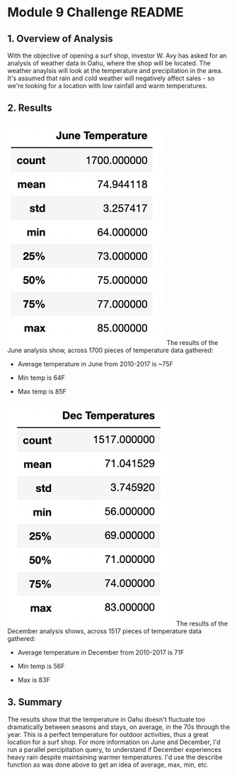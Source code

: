 # Module 9 Challenge README

## 1. Overview of Analysis
With the objective of opening a surf shop, investor W. Avy has asked for an analysis of weather data in Oahu, where the shop will be located. The weather anaylsis will look at the temperature and precipitation in the area. It's assumed that rain and cold weather will negatively affect sales - so we're looking for a location with low rainfall and warm temperatures. 

## 2. Results 
<img src="Resources/June-Temps.png">
The results of the June analysis show, across 1700 pieces of temperature data gathered:

- Average temperature in June from 2010-2017 is ~75F 

- Min temp is 64F

- Max temp is 85F 

<img src="Resources/Dec-Temps.png">
The results of the December analysis shows, across 1517 pieces of temperature data gathered:

- Average temperature in December from 2010-2017 is 71F

- Min temp is 56F

- Max is 83F 

## 3. Summary 
The results show that the temperature in Oahu doesn't fluctuate too dramatically between seasons and stays, on average, in the 70s through the year. This is a perfect temperature for outdoor activities, thus a great location for a surf shop. 
For more information on June and December, I'd run a parallel percipitation query, to understand if December experiences heavy rain despite maintaining warmer temperatures. I'd use the describe function as was done above to get an idea of average, max, min, etc. 
